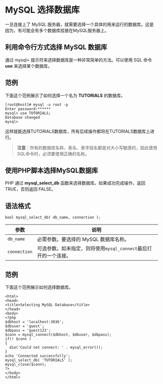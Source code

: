 # MySQL 选择数据库

一旦连接上了 MySQL 服务器，就需要选择一个具体的用来运行的数据库。这是因为，有可能会有多个数据库挂接在MySQL服务器上。     

## 利用命令行方式选择 MySQL 数据库   
 
通过 mysql> 提示符来选择数据库是一种非常简单的方法。可以使用 SQL 命令 **use** 来选择某个数据库。   

## 范例    

下面这个范例展示了如何选择一个名为 **TUTORIALS** 的数据库。   

```
[root@host]# mysql -u root -p
Enter password:******
mysql> use TUTORIALS;
Database changed
mysql> 

```  

这样就能选择TUTORIALS数据库，所有后续操作都将在TUTORIALS数据库上进行。   

> **注意**：所有的数据库名称、表名、表字段名都是对大小写敏感的，因此使用SQL命令时，必须要使用正确的名称。   

## 使用PHP脚本选择MySQL数据库   

PHP 通过 **mysql_select_db** 函数来选择数据库。如果成功完成操作，返回 TRUE，否则返回 FALSE。   

## 语法格式    

`bool mysql_select_db( db_name, connection );`


|参数|说明|
|---|---|
|`db_name`|必需参数。要选择的 MySQL 数据库名称。|
|`connection`|可选参数。如未指定，则将使用`mysql_connect`最后打开的一个连接。|  

## 范例   

下面这个范例展示如何选择数据库。    

```
<html>
<head>
<title>Selecting MySQL Database</title>
</head>
<body>
<?php
$dbhost = 'localhost:3036';
$dbuser = 'guest';
$dbpass = 'guest123';
$conn = mysql_connect($dbhost, $dbuser, $dbpass);
if(! $conn )
{
  die('Could not connect: ' . mysql_error());
}
echo 'Connected successfully';
mysql_select_db( 'TUTORIALS' );
mysql_close($conn);
?>
</body>
</html>
  
```








